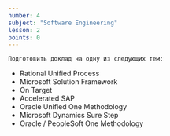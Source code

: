 ```yaml
---
number: 4
subject: "Software Engineering"
lesson: 2
points: 0
---
```


`Подготовить доклад на одну из следующих тем:`

- Rational Unified Process
- Microsoft Solution Framework
- On Target
- Accelerated SAP
- Oracle Unified One Methodology
- Microsoft Dynamics Sure Step
- Oracle / PeopleSoft One Methodology